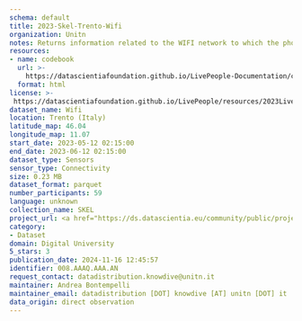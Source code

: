 ```yaml
---
schema: default
title: 2023-Skel-Trento-Wifi
organization: Unitn
notes: Returns information related to the WIFI network to which the phone is connected to, if connected will also report the WIFI network id.
resources:
- name: codebook
  url: >-
    https://datascientiafoundation.github.io/LivePeople-Documentation/codebooks/2023_SKEL_Trento_wifi.html
  format: html
license: >-
 https://datascientiafoundation.github.io/LivePeople/resources/2023LivePeopleLicense.html
dataset_name: Wifi
location: Trento (Italy)
latitude_map: 46.04
longitude_map: 11.07
start_date: 2023-05-12 02:15:00
end_date: 2023-06-12 02:15:00
dataset_type: Sensors
sensor_type: Connectivity
size: 0.23 MB
dataset_format: parquet
number_participants: 59
language: unknown
collection_name: SKEL
project_url: <a href="https://ds.datascientia.eu/community/public/projects/63cd43b5-9e20-4f36-a6b6-275946352522">Datascientia community project</a>
category:
- Dataset
domain: Digital University
5_stars: 3
publication_date: 2024-11-16 12:45:57
identifier: 008.AAAQ.AAA.AN
request_contact: datadistribution.knowdive@unitn.it
maintainer: Andrea Bontempelli
maintainer_email: datadistribution [DOT] knowdive [AT] unitn [DOT] it
data_origin: direct observation
---
```



